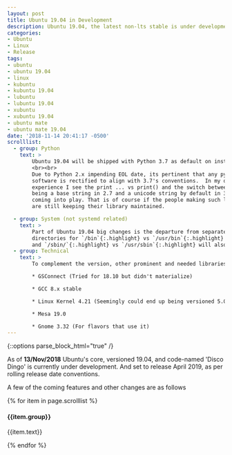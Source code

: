 ```yaml
---
layout: post
title: Ubuntu 19.04 in Development
description: Ubuntu 19.04, the latest non-lts stable is under development
categories:
- Ubuntu
- Linux
- Release
tags:
- ubuntu
- ubuntu 19.04
- linux
- kubuntu
- kubuntu 19.04
- lubuntu
- lubuntu 19.04
- xubuntu
- xubuntu 19.04
- ubuntu mate
- ubuntu mate 19.04
date: '2018-11-14 20:41:17 -0500'
scrolllist:
  - group: Python
    text: >
        Ubuntu 19.04 will be shipped with Python 3.7 as default on install.
        <br><br>
        Due to Python 2.x impending EOL date, its pertinent that any python
        software is rectified to align with 3.7's conventions.  In my own
        experience I see the print ... vs print() and the switch between str
        being a base string in 2.7 and a unicode string by default in 3.7
        coming into play. That is of course if the people making such libraries
        are still keeping their library maintained.

  - group: System (not systemd related)
    text: >
        Part of Ubuntu 19.04 big changes is the departure from separate
        directories for `/bin`{:.highlight} vs `/usr/bin`{:.highlight} which is set to also mean `/lib`{:.highlight} vs `/usr/lib`{:.highlight}
        and `/sbin/`{:.highlight} vs `/usr/sbin`{:.highlight} will also be symlinked to their '/usr' based directory.
  - group: Technical
    text: >
        To complement the version, other prominent and needed libraries will be updated to their newest stable/stable-ish versions.

        * GSConnect (Tried for 18.10 but didn't materialize)

        * GCC 8.x stable

        * Linux Kernel 4.21 (Seemingly could end up being versioned 5.0)

        * Mesa 19.0

        * Gnome 3.32 (For flavors that use it)
---
```

{::options parse_block_html="true" /}

As of **13/Nov/2018** Ubuntu's core, versioned 19.04, and code-named 'Disco Dingo'
is currently under development. And set to release April 2019, as per rolling
release date conventions.

A few of the coming features and other changes are as follows

{% for item in page.scrolllist %}
<h4>{{item.group}}</h4>
<p>{{item.text}}</p>
{% endfor %}
